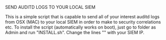 SEND AUDITD LOGS TO YOUR LOCAL SIEM

This is a simple script that is capable to send all of your interest auditd logs from OSX (MAC) to your local SIEM in order to make to security correlations etc.
To install the script (automatically works on boot), just go to folder as Admin and run "INSTALL.sh". 
Change the lines "<YOUR SIEM IP HERE>" with your SIEM IP.
